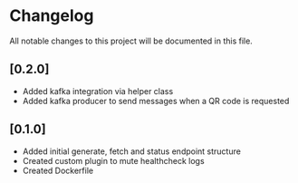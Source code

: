 # Changelog
All notable changes to this project will be documented in this file.

## [0.2.0]
- Added kafka integration via helper class
- Added kafka producer to send messages when a QR code is requested

## [0.1.0]
- Added initial generate, fetch and status endpoint structure
- Created custom plugin to mute healthcheck logs
- Created Dockerfile
